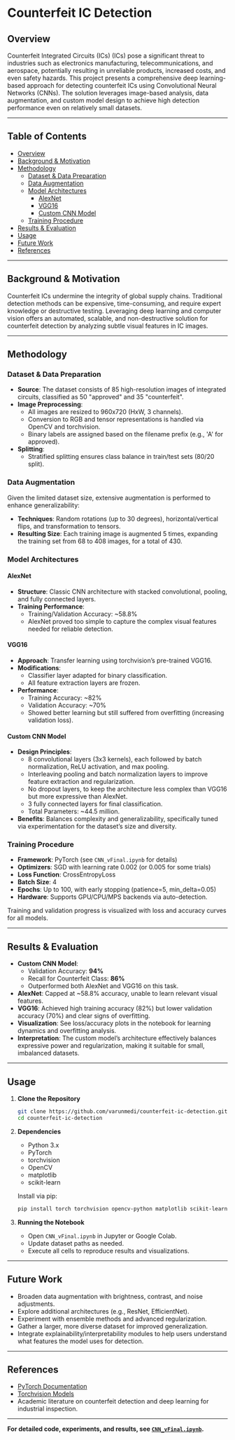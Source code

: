 # Counterfeit IC Detection

## Overview

Counterfeit Integrated Circuits (ICs) (ICs) pose a significant threat to industries such as electronics manufacturing, telecommunications, and aerospace, potentially resulting in unreliable products, increased costs, and even safety hazards. This project presents a comprehensive deep learning-based approach for detecting counterfeit ICs using Convolutional Neural Networks (CNNs). The solution leverages image-based analysis, data augmentation, and custom model design to achieve high detection performance even on relatively small datasets.

---

## Table of Contents

- [Overview](#overview)
- [Background & Motivation](#background--motivation)
- [Methodology](#methodology)
  - [Dataset & Data Preparation](#dataset--data-preparation)
  - [Data Augmentation](#data-augmentation)
  - [Model Architectures](#model-architectures)
    - [AlexNet](#alexnet)
    - [VGG16](#vgg16)
    - [Custom CNN Model](#custom-cnn-model)
  - [Training Procedure](#training-procedure)
- [Results & Evaluation](#results--evaluation)
- [Usage](#usage)
- [Future Work](#future-work)
- [References](#references)

---

## Background & Motivation

Counterfeit ICs undermine the integrity of global supply chains. Traditional detection methods can be expensive, time-consuming, and require expert knowledge or destructive testing. Leveraging deep learning and computer vision offers an automated, scalable, and non-destructive solution for counterfeit detection by analyzing subtle visual features in IC images.

---

## Methodology

### Dataset & Data Preparation

- **Source**: The dataset consists of 85 high-resolution images of integrated circuits, classified as 50 "approved" and 35 "counterfeit".
- **Image Preprocessing**:
  - All images are resized to 960x720 (HxW, 3 channels).
  - Conversion to RGB and tensor representations is handled via OpenCV and torchvision.
  - Binary labels are assigned based on the filename prefix (e.g., 'A' for approved).
- **Splitting**:
  - Stratified splitting ensures class balance in train/test sets (80/20 split).

### Data Augmentation

Given the limited dataset size, extensive augmentation is performed to enhance generalizability:
- **Techniques**: Random rotations (up to 30 degrees), horizontal/vertical flips, and transformation to tensors.
- **Resulting Size**: Each training image is augmented 5 times, expanding the training set from 68 to 408 images, for a total of 430.

### Model Architectures

#### AlexNet

- **Structure**: Classic CNN architecture with stacked convolutional, pooling, and fully connected layers.
- **Training Performance**: 
  - Training/Validation Accuracy: ~58.8%
  - AlexNet proved too simple to capture the complex visual features needed for reliable detection.

#### VGG16

- **Approach**: Transfer learning using torchvision’s pre-trained VGG16.
- **Modifications**:
  - Classifier layer adapted for binary classification.
  - All feature extraction layers are frozen.
- **Performance**:
  - Training Accuracy: ~82%
  - Validation Accuracy: ~70%
  - Showed better learning but still suffered from overfitting (increasing validation loss).

#### Custom CNN Model

- **Design Principles**:
  - 8 convolutional layers (3x3 kernels), each followed by batch normalization, ReLU activation, and max pooling.
  - Interleaving pooling and batch normalization layers to improve feature extraction and regularization.
  - No dropout layers, to keep the architecture less complex than VGG16 but more expressive than AlexNet.
  - 3 fully connected layers for final classification.
  - Total Parameters: ~44.5 million.
- **Benefits**: Balances complexity and generalizability, specifically tuned via experimentation for the dataset’s size and diversity.

### Training Procedure

- **Framework**: PyTorch (see `CNN_vFinal.ipynb` for details)
- **Optimizers**: SGD with learning rate 0.002 (or 0.005 for some trials)
- **Loss Function**: CrossEntropyLoss
- **Batch Size**: 4
- **Epochs**: Up to 100, with early stopping (patience=5, min_delta=0.05)
- **Hardware**: Supports GPU/CPU/MPS backends via auto-detection.

Training and validation progress is visualized with loss and accuracy curves for all models.

---

## Results & Evaluation

- **Custom CNN Model**:
  - Validation Accuracy: **94%**
  - Recall for Counterfeit Class: **86%**
  - Outperformed both AlexNet and VGG16 on this task.
- **AlexNet**: Capped at ~58.8% accuracy, unable to learn relevant visual features.
- **VGG16**: Achieved high training accuracy (82%) but lower validation accuracy (70%) and clear signs of overfitting.
- **Visualization**: See loss/accuracy plots in the notebook for learning dynamics and overfitting analysis.
- **Interpretation**: The custom model’s architecture effectively balances expressive power and regularization, making it suitable for small, imbalanced datasets.

---

## Usage

1. **Clone the Repository**
    ```bash
    git clone https://github.com/varunmedi/counterfeit-ic-detection.git
    cd counterfeit-ic-detection
    ```

2. **Dependencies**
    - Python 3.x
    - PyTorch
    - torchvision
    - OpenCV
    - matplotlib
    - scikit-learn

    Install via pip:
    ```bash
    pip install torch torchvision opencv-python matplotlib scikit-learn
    ```

3. **Running the Notebook**
    - Open `CNN_vFinal.ipynb` in Jupyter or Google Colab.
    - Update dataset paths as needed.
    - Execute all cells to reproduce results and visualizations.

---

## Future Work

- Broaden data augmentation with brightness, contrast, and noise adjustments.
- Explore additional architectures (e.g., ResNet, EfficientNet).
- Experiment with ensemble methods and advanced regularization.
- Gather a larger, more diverse dataset for improved generalization.
- Integrate explainability/interpretability modules to help users understand what features the model uses for detection.

---

## References

- [PyTorch Documentation](https://pytorch.org/)
- [Torchvision Models](https://pytorch.org/vision/stable/models.html)
- Academic literature on counterfeit detection and deep learning for industrial inspection.

---

**For detailed code, experiments, and results, see [`CNN_vFinal.ipynb`](CNN_vFinal.ipynb).**
